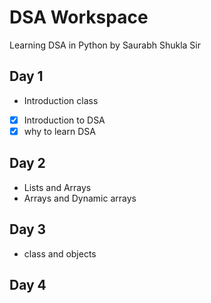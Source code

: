 # DSA Workspace

Learning DSA in Python by Saurabh Shukla Sir

## Day 1

- Introduction class
- [x] Introduction to DSA
- [x] why to learn DSA
 
 ## Day 2

 - Lists and Arrays
 - Arrays and Dynamic arrays

 ## Day 3
 
 - class and objects

 ## Day 4
